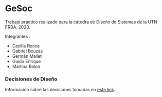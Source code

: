 # GeSoc

Trabajo práctico realizado para la cátedra de Diseño de Sistemas de la UTN FRBA, 2020.

Integrantes :
 - Cecilia Rocca
 - Gabriel Bouzas
 - Germán Mallet
 - Guido Enrique
 - Martina Rolon

### Decisiones de Diseño

Información sobre las decisiones tomadas en [este link](https://docs.google.com/document/d/1h2atcDTEHXg4G4spatfizwnw_k9BpR5_W5m32381664/edit?usp=sharing).
